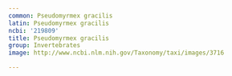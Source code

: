 ```yaml
---
common: Pseudomyrmex gracilis
latin: Pseudomyrmex gracilis
ncbi: '219809'
title: Pseudomyrmex gracilis
group: Invertebrates
image: http://www.ncbi.nlm.nih.gov/Taxonomy/taxi/images/3716

---
```

